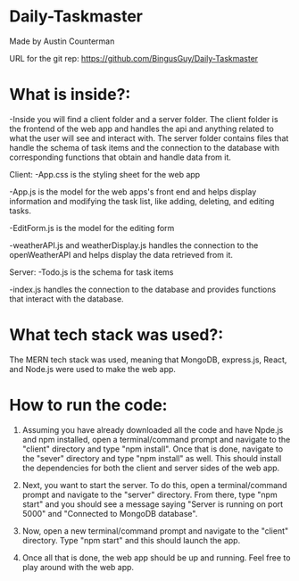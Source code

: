 # Daily-Taskmaster
Made by Austin Counterman

URL for the git rep: https://github.com/BingusGuy/Daily-Taskmaster

# What is inside?:
-Inside you will find a client folder and a server folder. The client folder is the frontend of the web app and handles the api and anything related to what the user will see and interact with. The server folder contains files that handle the schema of task items and the connection to the database with corresponding functions that obtain and handle data from it.

Client:
-App.css is the styling sheet for the web app

-App.js is the model for the web apps's front end and helps display information and modifying the task list, like adding, deleting, and editing tasks.

-EditForm.js is the model for the editing form

-weatherAPI.js and weatherDisplay.js handles the connection to the openWeatherAPI and helps display the data retrieved from it.

Server:
-Todo.js is the schema for task items

-index.js handles the connection to the database and provides functions that interact with the database.

# What tech stack was used?:
The MERN tech stack was used, meaning that MongoDB, express.js, React, and Node.js were used to make the web app.

# How to run the code:
1. Assuming you have already downloaded all the code and have Npde.js and npm installed, open a terminal/command prompt and navigate to the "client" directory and type "npm install". Once that is done, navigate to the "sever" directory and type "npm install" as well. This should install the dependencies for both the client and server sides of the web app.

2. Next, you want to start the server. To do this, open a terminal/command prompt and navigate to the "server" directory. From there, type "npm start" and you should see a message saying "Server is running on port 5000" and "Connected to MongoDB database".

3. Now, open a new terminal/command prompt and navigate to the "client" directory. Type "npm start" and this should launch the app.

4. Once all that is done, the web app should be up and running. Feel free to play around with the web app.
